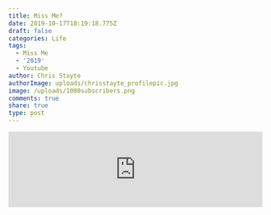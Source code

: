 ```yaml
---
title: Miss Me?
date: 2019-10-17T18:19:18.775Z
draft: false
categories: Life
tags:
  - Miss Me
  - '2019'
  - Youtube
author: Chris Stayte
authorImage: uploads/chrisstayte_profilepic.jpg
image: /uploads/1000subscribers.png
comments: true
share: true
type: post
---
```

<iframe width="100%" height="auto" src="https://www.youtube.com/embed/rSQ2w79MTqA" frameborder="0" allow="accelerometer; autoplay; encrypted-media; gyroscope; picture-in-picture" allowfullscreen></iframe>
